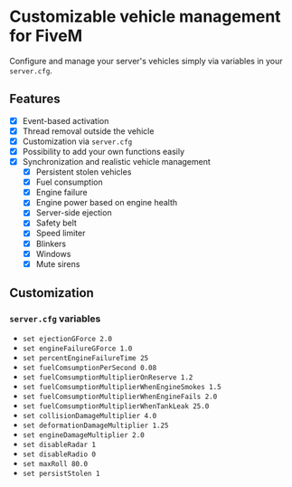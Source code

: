 # Customizable vehicle management for FiveM

Configure and manage your server's vehicles simply via variables in your `server.cfg`.

## Features

- [x] Event-based activation
- [x] Thread removal outside the vehicle
- [x] Customization via `server.cfg`
- [x] Possibility to add your own functions easily
- [x] Synchronization and realistic vehicle management
  - [x] Persistent stolen vehicles
  - [x] Fuel consumption
  - [x] Engine failure
  - [x] Engine power based on engine health
  - [x] Server-side ejection
  - [x] Safety belt
  - [x] Speed limiter
  - [x] Blinkers
  - [x] Windows
  - [x] Mute sirens

## Customization

### `server.cfg` variables

- `set ejectionGForce 2.0`
- `set engineFailureGForce 1.0`
- `set percentEngineFailureTime 25`
- `set fuelComsumptionPerSecond 0.08`
- `set fuelComsumptionMultiplierOnReserve 1.2`
- `set fuelComsumptionMultiplierWhenEngineSmokes 1.5`
- `set fuelComsumptionMultiplierWhenEngineFails 2.0`
- `set fuelComsumptionMultiplierWhenTankLeak 25.0`
- `set collisionDamageMultiplier 4.0`
- `set deformationDamageMultiplier 1.25`
- `set engineDamageMultiplier 2.0`
- `set disableRadar 1`
- `set disableRadio 0`
- `set maxRoll 80.0`
- `set persistStolen 1`
